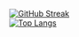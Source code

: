 [![GitHub Streak](http://github-readme-streak-stats.herokuapp.com?user=europeDreadlyDevil&theme=graywhite)](https://git.io/streak-stats) <br/>
[![Top Langs](https://github-readme-stats.vercel.app/api/top-langs/?username=europeDreadlyDevil&layout=compact&theme=graywhite)](https://github.com/anuraghazra/github-readme-stats)
